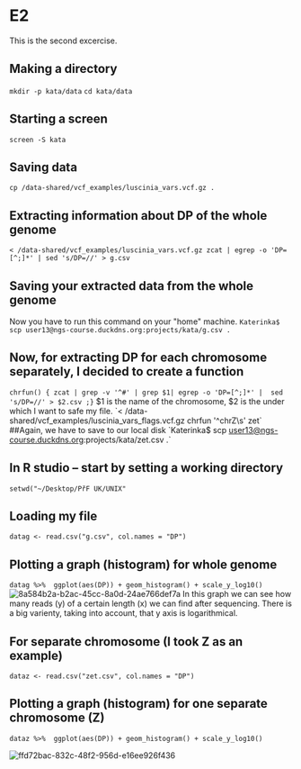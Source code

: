 # E2
This is the second excercise.
## Making a directory 
`mkdir -p kata/data`
`cd kata/data`
## Starting a screen
`screen -S kata`
## Saving data
`cp /data-shared/vcf_examples/luscinia_vars.vcf.gz .`
## Extracting information about DP of the whole genome
`< /data-shared/vcf_examples/luscinia_vars.vcf.gz zcat | egrep -o 'DP=[^;]*' | sed 's/DP=//' > g.csv`
## Saving your extracted data from the whole genome
Now you have to run this command on your "home" machine.
`Katerinka$ scp user13@ngs-course.duckdns.org:projects/kata/g.csv .`
## Now, for extracting DP for each chromosome separately, I decided to create a function
`chrfun() { zcat | grep -v '^#' | grep $1| egrep -o 'DP=[^;]*' |  sed 's/DP=//' > $2.csv ;}`
$1 is the name of the chromosome, $2 is the under which I want to safe my file.
`< /data-shared/vcf_examples/luscinia_vars_flags.vcf.gz chrfun  '^chrZ\s' zet`
##Again, we have to save to our local disk
`Katerinka$ scp user13@ngs-course.duckdns.org:projects/kata/zet.csv .`

## In R studio – start by setting a working directory
`setwd("~/Desktop/PřF UK/UNIX"`
## Loading my file
`datag <- read.csv("g.csv", col.names = "DP")`
## Plotting a graph (histogram) for whole genome
`datag %>% 
  ggplot(aes(DP)) +
  geom_histogram() +
  scale_y_log10()`
  ![8a584b2a-b2ac-45cc-8a0d-24ae766def7a](https://user-images.githubusercontent.com/95171276/148310987-9f67171d-56e1-41ef-a9b7-1ec36da60c27.png)
In this graph we can see how many reads (y) of a certain length (x) we can find after sequencing. There is a big varienty, taking into account, that y axis is logarithmical.

## For separate chromosome (I took Z as an example)
 `dataz <- read.csv("zet.csv", col.names = "DP")`
## Plotting a graph (histogram) for one separate chromosome (Z)
`dataz %>% 
  ggplot(aes(DP)) +
  geom_histogram() +
  scale_y_log10()`


![ffd72bac-832c-48f2-956d-e16ee926f436](https://user-images.githubusercontent.com/95171276/148310808-1f691057-920c-4551-b022-5aaa3619575c.png)


